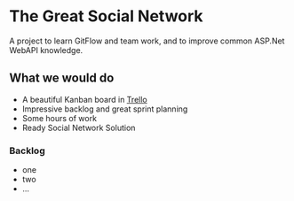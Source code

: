 # The Great Social Network

A project to learn GitFlow and team work, and to improve common ASP.Net WebAPI knowledge.

## What we would do

* A beautiful Kanban board in [Trello](https://trello.com/b/e4uYl28j/skillfactory-social-network)
* Impressive backlog and great sprint planning
* Some hours of work
* Ready Social Network Solution

### Backlog
* one
* two
* ...


